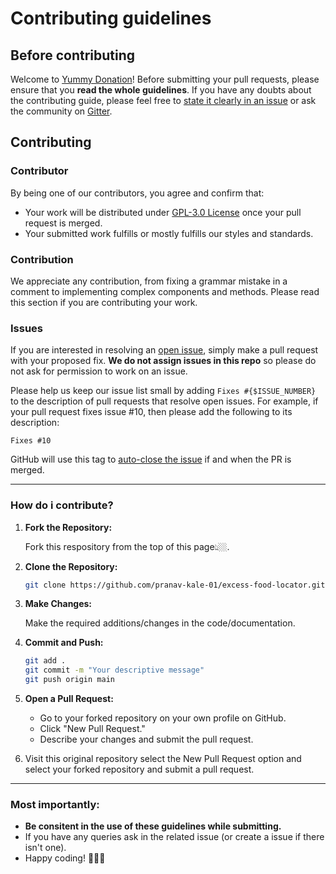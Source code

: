 # Contributing guidelines

## Before contributing

Welcome to [Yummy Donation](https://github.com/pranav-kale-01/excess-food-locator)! Before submitting your pull requests, please ensure that you __read the whole guidelines__. If you have any doubts about the contributing guide, please feel free to [state it clearly in an issue](https://github.com/pranav-kale-01/excess-food-locator/issues/new) or ask the community on [Gitter](https://github.com/pranav-kale-01/excess-food-locator/community).

## Contributing

### Contributor

By being one of our contributors, you agree and confirm that:

- Your work will be distributed under [GPL-3.0 License](License.md) once your pull request is merged.
- Your submitted work fulfills or mostly fulfills our styles and standards.

### Contribution

We appreciate any contribution, from fixing a grammar mistake in a comment to implementing complex components and methods. Please read this section if you are contributing your work.

### Issues

If you are interested in resolving an [open issue](https://github.com/pranav-kale-01/excess-food-locator/issues), simply make a pull request with your proposed fix. __We do not assign issues in this repo__ so please do not ask for permission to work on an issue.

Please help us keep our issue list small by adding `Fixes #{$ISSUE_NUMBER}` to the description of pull requests that resolve open issues.
For example, if your pull request fixes issue #10, then please add the following to its description:
```
Fixes #10
```
GitHub will use this tag to [auto-close the issue](https://docs.github.com/en/issues/tracking-your-work-with-issues/linking-a-pull-request-to-an-issue) if and when the PR is merged.

---

### How do i contribute?

1. **Fork the Repository:**

   Fork this respository from the top of this page👆🏼.

2. **Clone the Repository:**
   ```bash
   git clone https://github.com/pranav-kale-01/excess-food-locator.git
   ```

3. **Make Changes:**

   Make the required additions/changes in the code/documentation.

5. **Commit and Push:**
   ```bash
   git add .
   git commit -m "Your descriptive message"
   git push origin main
   ```

6. **Open a Pull Request:**
   - Go to your forked repository on your own profile on GitHub.
   - Click "New Pull Request."
   - Describe your changes and submit the pull request.

7. Visit this original repository select the New Pull Request option and select your forked repository and submit a pull request.


---

### __Most importantly__: 
-  __Be consitent in the use of these guidelines while submitting.__
- If you have any queries ask in the related issue (or create a issue if there isn't one).
- Happy coding! 🧑🏻‍💻
